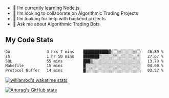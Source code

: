
- 🌱 I’m currently learning Node.js
- 👯 I’m looking to collaborate on Algorithmic Trading Projects
- 🤔 I’m looking for help with backend projects
- 💬 Ask me about Algorithmic Trading Bots

## My Code Stats

<!--START_SECTION:waka-->

```txt
Go                3 hrs 7 mins    ███████████▓░░░░░░░░░░░░░   46.89 %
sh                1 hr 50 mins    ███████░░░░░░░░░░░░░░░░░░   27.67 %
SQL               55 mins         ███▒░░░░░░░░░░░░░░░░░░░░░   13.79 %
Makefile          15 mins         █░░░░░░░░░░░░░░░░░░░░░░░░   04.00 %
Protocol Buffer   14 mins         █░░░░░░░░░░░░░░░░░░░░░░░░   03.57 %
```

<!--END_SECTION:waka-->

[![willianrod's wakatime stats](https://github-readme-stats.vercel.app/api/wakatime?username=holdandup&layout=compact&theme=react&custom_title=Wakatime%20All%20Time%20Stats&langs_count=8)](https://github.com/anuraghazra/github-readme-stats)

[![Anurag's GitHub stats](https://github-readme-stats.vercel.app/api?username=Kevinbarrero)](https://github.com/anuraghazra/github-readme-stats)





